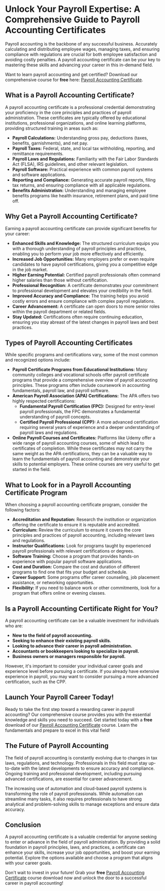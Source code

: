 # Unlock Your Payroll Expertise: A Comprehensive Guide to Payroll Accounting Certificates

Payroll accounting is the backbone of any successful business. Accurately calculating and distributing employee wages, managing taxes, and ensuring compliance with regulations are crucial for both employee satisfaction and avoiding costly penalties. A payroll accounting certificate can be your key to mastering these skills and advancing your career in this in-demand field.

Want to learn payroll accounting and get certified? Download our comprehensive course for **free** here: [Payroll Accounting Certificate](https://udemywork.com/payroll-accounting-certificate).

## What is a Payroll Accounting Certificate?

A payroll accounting certificate is a professional credential demonstrating your proficiency in the core principles and practices of payroll administration. These certificates are typically offered by educational institutions, professional organizations, and online learning platforms, providing structured training in areas such as:

*   **Payroll Calculations:** Understanding gross pay, deductions (taxes, benefits, garnishments), and net pay.
*   **Payroll Taxes:** Federal, state, and local tax withholding, reporting, and remittance requirements.
*   **Payroll Laws and Regulations:** Familiarity with the Fair Labor Standards Act (FLSA), IRS guidelines, and other relevant legislation.
*   **Payroll Software:** Practical experience with common payroll systems and software applications.
*   **Reporting and Compliance:** Generating accurate payroll reports, filing tax returns, and ensuring compliance with all applicable regulations.
*   **Benefits Administration:** Understanding and managing employee benefits programs like health insurance, retirement plans, and paid time off.

## Why Get a Payroll Accounting Certificate?

Earning a payroll accounting certificate can provide significant benefits for your career:

*   **Enhanced Skills and Knowledge:** The structured curriculum equips you with a thorough understanding of payroll principles and practices, enabling you to perform your job more effectively and efficiently.
*   **Increased Job Opportunities:** Many employers prefer or even require candidates to have payroll certifications, giving you a competitive edge in the job market.
*   **Higher Earning Potential:** Certified payroll professionals often command higher salaries than those without certification.
*   **Professional Recognition:** A certificate demonstrates your commitment to professional development and elevates your credibility in the field.
*   **Improved Accuracy and Compliance:** The training helps you avoid costly errors and ensure compliance with complex payroll regulations.
*   **Career Advancement:** A certificate can open doors to more senior roles within the payroll department or related fields.
*   **Stay Updated:** Certifications often require continuing education, ensuring you stay abreast of the latest changes in payroll laws and best practices.

## Types of Payroll Accounting Certificates

While specific programs and certifications vary, some of the most common and recognized options include:

*   **Payroll Certificate Programs from Educational Institutions:** Many community colleges and vocational schools offer payroll certificate programs that provide a comprehensive overview of payroll accounting principles. These programs often include coursework in accounting fundamentals, payroll law, and payroll software.
*   **American Payroll Association (APA) Certifications:** The APA offers two highly respected certifications:
    *   **Fundamental Payroll Certification (FPC):** Designed for entry-level payroll professionals, the FPC demonstrates a fundamental understanding of payroll concepts.
    *   **Certified Payroll Professional (CPP):** A more advanced certification requiring several years of experience and a deeper understanding of payroll laws and regulations.
*   **Online Payroll Courses and Certificates:** Platforms like Udemy offer a wide range of payroll accounting courses, some of which lead to certificates of completion. While these certificates may not carry the same weight as the APA certifications, they can be a valuable way to learn the fundamentals of payroll accounting and demonstrate your skills to potential employers. These online courses are very useful to get started in the field.

## What to Look for in a Payroll Accounting Certificate Program

When choosing a payroll accounting certificate program, consider the following factors:

*   **Accreditation and Reputation:** Research the institution or organization offering the certificate to ensure it is reputable and accredited.
*   **Curriculum:** Review the curriculum to ensure it covers the core principles and practices of payroll accounting, including relevant laws and regulations.
*   **Instructor Qualifications:** Look for programs taught by experienced payroll professionals with relevant certifications or degrees.
*   **Software Training:** Choose a program that provides hands-on experience with popular payroll software applications.
*   **Cost and Duration:** Compare the cost and duration of different programs to find one that fits your budget and schedule.
*   **Career Support:** Some programs offer career counseling, job placement assistance, or networking opportunities.
*   **Flexibility:** If you need to balance work or other commitments, look for a program that offers online or evening classes.

## Is a Payroll Accounting Certificate Right for You?

A payroll accounting certificate can be a valuable investment for individuals who are:

*   **New to the field of payroll accounting.**
*   **Seeking to enhance their existing payroll skills.**
*   **Looking to advance their career in payroll administration.**
*   **Accountants or bookkeepers looking to specialize in payroll.**
*   **Business owners or managers responsible for payroll.**

However, it's important to consider your individual career goals and experience level before pursuing a certificate. If you already have extensive experience in payroll, you may want to consider pursuing a more advanced certification, such as the CPP.

## Launch Your Payroll Career Today!

Ready to take the first step toward a rewarding career in payroll accounting? Our comprehensive course provides you with the essential knowledge and skills you need to succeed. Get started today with a **free** download of our [Payroll Accounting Certificate](https://udemywork.com/payroll-accounting-certificate) course. Learn the fundamentals and prepare to excel in this vital field!

## The Future of Payroll Accounting

The field of payroll accounting is constantly evolving due to changes in tax laws, regulations, and technology. Professionals in this field must stay up-to-date with the latest developments to ensure accuracy and compliance. Ongoing training and professional development, including pursuing advanced certifications, are essential for career advancement.

The increasing use of automation and cloud-based payroll systems is transforming the role of payroll professionals. While automation can streamline many tasks, it also requires professionals to have strong analytical and problem-solving skills to manage exceptions and ensure data accuracy.

## Conclusion

A payroll accounting certificate is a valuable credential for anyone seeking to enter or advance in the field of payroll administration. By providing a solid foundation in payroll principles, laws, and practices, a certificate can enhance your skills, increase your job opportunities, and boost your earning potential. Explore the options available and choose a program that aligns with your career goals.

Don't wait to invest in your future! Grab your **free** [Payroll Accounting Certificate](https://udemywork.com/payroll-accounting-certificate) course download now and unlock the door to a successful career in payroll accounting!
